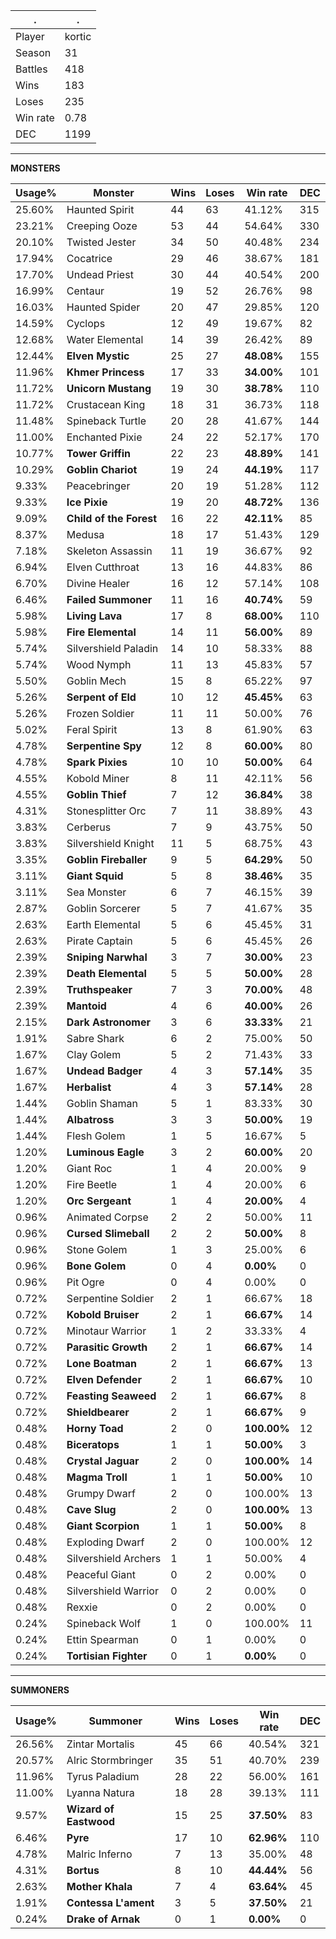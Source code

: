 .|.
|-|-
Player|kortic
Season|31
Battles|418
Wins|183
Loses|235
Win rate|0.78
DEC|1199

---
**MONSTERS**

Usage%|Monster|Wins|Loses|Win rate|DEC|
-|-|-|-|-|-|
25.60%|Haunted Spirit|44|63|41.12%|315|
23.21%|Creeping Ooze|53|44|54.64%|330|
20.10%|Twisted Jester|34|50|40.48%|234|
17.94%|Cocatrice|29|46|38.67%|181|
17.70%|Undead Priest|30|44|40.54%|200|
16.99%|Centaur|19|52|26.76%|98|
16.03%|Haunted Spider|20|47|29.85%|120|
14.59%|Cyclops|12|49|19.67%|82|
12.68%|Water Elemental|14|39|26.42%|89|
12.44%|**Elven Mystic**|25|27|**48.08%**|155|
11.96%|**Khmer Princess**|17|33|**34.00%**|101|
11.72%|**Unicorn Mustang**|19|30|**38.78%**|110|
11.72%|Crustacean King|18|31|36.73%|118|
11.48%|Spineback Turtle|20|28|41.67%|144|
11.00%|Enchanted Pixie|24|22|52.17%|170|
10.77%|**Tower Griffin**|22|23|**48.89%**|141|
10.29%|**Goblin Chariot**|19|24|**44.19%**|117|
9.33%|Peacebringer|20|19|51.28%|112|
9.33%|**Ice Pixie**|19|20|**48.72%**|136|
9.09%|**Child of the Forest**|16|22|**42.11%**|85|
8.37%|Medusa|18|17|51.43%|129|
7.18%|Skeleton Assassin|11|19|36.67%|92|
6.94%|Elven Cutthroat|13|16|44.83%|86|
6.70%|Divine Healer|16|12|57.14%|108|
6.46%|**Failed Summoner**|11|16|**40.74%**|59|
5.98%|**Living Lava**|17|8|**68.00%**|110|
5.98%|**Fire Elemental**|14|11|**56.00%**|89|
5.74%|Silvershield Paladin|14|10|58.33%|88|
5.74%|Wood Nymph|11|13|45.83%|57|
5.50%|Goblin Mech|15|8|65.22%|97|
5.26%|**Serpent of Eld**|10|12|**45.45%**|63|
5.26%|Frozen Soldier|11|11|50.00%|76|
5.02%|Feral Spirit|13|8|61.90%|63|
4.78%|**Serpentine Spy**|12|8|**60.00%**|80|
4.78%|**Spark Pixies**|10|10|**50.00%**|64|
4.55%|Kobold Miner|8|11|42.11%|56|
4.55%|**Goblin Thief**|7|12|**36.84%**|38|
4.31%|Stonesplitter Orc|7|11|38.89%|43|
3.83%|Cerberus|7|9|43.75%|50|
3.83%|Silvershield Knight|11|5|68.75%|43|
3.35%|**Goblin Fireballer**|9|5|**64.29%**|50|
3.11%|**Giant Squid**|5|8|**38.46%**|35|
3.11%|Sea Monster|6|7|46.15%|39|
2.87%|Goblin Sorcerer|5|7|41.67%|35|
2.63%|Earth Elemental|5|6|45.45%|31|
2.63%|Pirate Captain|5|6|45.45%|26|
2.39%|**Sniping Narwhal**|3|7|**30.00%**|23|
2.39%|**Death Elemental**|5|5|**50.00%**|28|
2.39%|**Truthspeaker**|7|3|**70.00%**|48|
2.39%|**Mantoid**|4|6|**40.00%**|26|
2.15%|**Dark Astronomer**|3|6|**33.33%**|21|
1.91%|Sabre Shark|6|2|75.00%|50|
1.67%|Clay Golem|5|2|71.43%|33|
1.67%|**Undead Badger**|4|3|**57.14%**|35|
1.67%|**Herbalist**|4|3|**57.14%**|28|
1.44%|Goblin Shaman|5|1|83.33%|30|
1.44%|**Albatross**|3|3|**50.00%**|19|
1.44%|Flesh Golem|1|5|16.67%|5|
1.20%|**Luminous Eagle**|3|2|**60.00%**|20|
1.20%|Giant Roc|1|4|20.00%|9|
1.20%|Fire Beetle|1|4|20.00%|6|
1.20%|**Orc Sergeant**|1|4|**20.00%**|4|
0.96%|Animated Corpse|2|2|50.00%|11|
0.96%|**Cursed Slimeball**|2|2|**50.00%**|8|
0.96%|Stone Golem|1|3|25.00%|6|
0.96%|**Bone Golem**|0|4|**0.00%**|0|
0.96%|Pit Ogre|0|4|0.00%|0|
0.72%|Serpentine Soldier|2|1|66.67%|18|
0.72%|**Kobold Bruiser**|2|1|**66.67%**|14|
0.72%|Minotaur Warrior|1|2|33.33%|4|
0.72%|**Parasitic Growth**|2|1|**66.67%**|14|
0.72%|**Lone Boatman**|2|1|**66.67%**|13|
0.72%|**Elven Defender**|2|1|**66.67%**|10|
0.72%|**Feasting Seaweed**|2|1|**66.67%**|8|
0.72%|**Shieldbearer**|2|1|**66.67%**|9|
0.48%|**Horny Toad**|2|0|**100.00%**|12|
0.48%|**Biceratops**|1|1|**50.00%**|3|
0.48%|**Crystal Jaguar**|2|0|**100.00%**|14|
0.48%|**Magma Troll**|1|1|**50.00%**|10|
0.48%|Grumpy Dwarf|2|0|100.00%|13|
0.48%|**Cave Slug**|2|0|**100.00%**|13|
0.48%|**Giant Scorpion**|1|1|**50.00%**|8|
0.48%|Exploding Dwarf|2|0|100.00%|12|
0.48%|Silvershield Archers|1|1|50.00%|4|
0.48%|Peaceful Giant|0|2|0.00%|0|
0.48%|Silvershield Warrior|0|2|0.00%|0|
0.48%|Rexxie|0|2|0.00%|0|
0.24%|Spineback Wolf|1|0|100.00%|11|
0.24%|Ettin Spearman|0|1|0.00%|0|
0.24%|**Tortisian Fighter**|0|1|**0.00%**|0|

---
**SUMMONERS**

Usage%|Summoner|Wins|Loses|Win rate|DEC|
-|-|-|-|-|-|
26.56%|Zintar Mortalis|45|66|40.54%|321|
20.57%|Alric Stormbringer|35|51|40.70%|239|
11.96%|Tyrus Paladium|28|22|56.00%|161|
11.00%|Lyanna Natura|18|28|39.13%|111|
9.57%|**Wizard of Eastwood**|15|25|**37.50%**|83|
6.46%|**Pyre**|17|10|**62.96%**|110|
4.78%|Malric Inferno|7|13|35.00%|48|
4.31%|**Bortus**|8|10|**44.44%**|56|
2.63%|**Mother Khala**|7|4|**63.64%**|45|
1.91%|**Contessa L'ament**|3|5|**37.50%**|21|
0.24%|**Drake of Arnak**|0|1|**0.00%**|0|
